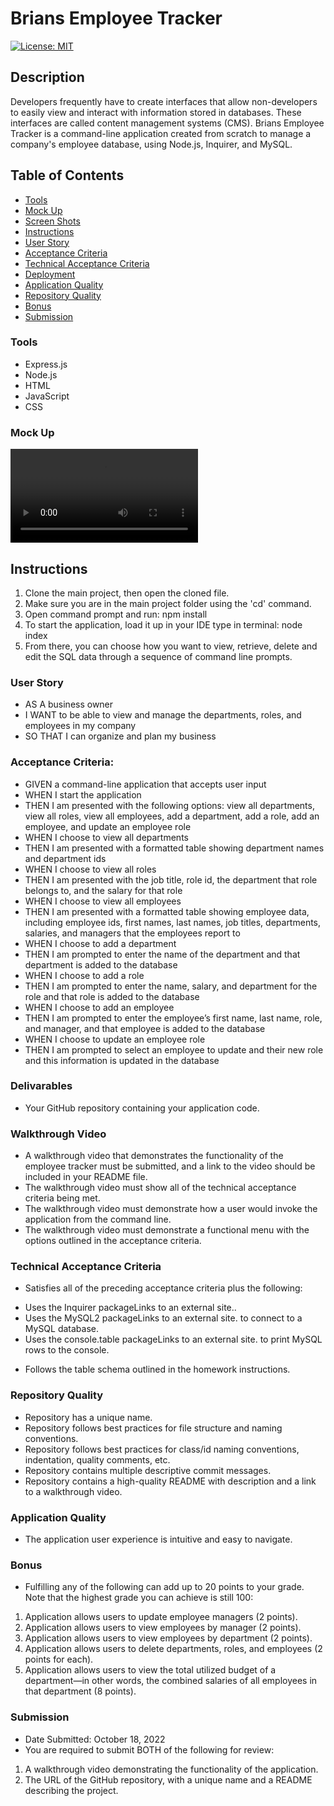 # Brians Employee Tracker

[![License: MIT](https://img.shields.io/badge/License-MIT-yellow.svg)](https://opensource.org/licenses/MIT)

## Description
Developers frequently have to create interfaces that allow non-developers to easily view and interact with information stored in databases. These interfaces are called content management systems (CMS). Brians Employee Tracker is a command-line application created from scratch to manage a company's employee database, using Node.js, Inquirer, and MySQL.

## Table of Contents
* [Tools](#tools)
* [Mock Up](#Mock-Up)
* [Screen Shots](#Screen-Shots)
* [Instructions](#Instructions)
* [User Story](#User-Story)
* [Acceptance Criteria](#Acceptance-Criteria)
* [Technical Acceptance Criteria](#Technical-Acceptance-Criteria)
* [Deployment](#Deployment)
* [Application Quality](#Application-Quality)
* [Repository Quality](#Repository-Quality)
* [Bonus](#Bonus)
* [Submission](#Submission)

### Tools
- Express.js
- Node.js
- HTML
- JavaScript
- CSS

### Mock Up
![Team Generator HTML Webpage Screenshot](./assets/images/Unit_12_Homework_Demo.mp4)


## Instructions
1. Clone the main project, then open the cloned file.
2. Make sure you are in the main project folder using the 'cd' command.
3. Open command prompt and run: npm install
4. To start the application, load it up in your IDE type in terminal: node index
5. From there, you can choose how you want to view, retrieve, delete and edit the SQL data through a sequence of command line prompts.

### User Story
* AS A business owner
* I WANT to be able to view and manage the departments, roles, and employees in my company
* SO THAT I can organize and plan my business

### Acceptance Criteria:
* GIVEN a command-line application that accepts user input
* WHEN I start the application
* THEN I am presented with the following options: view all departments, view all roles, view all employees, add a department, add a role, add an employee, and update an employee role
* WHEN I choose to view all departments
* THEN I am presented with a formatted table showing department names and department ids
* WHEN I choose to view all roles
* THEN I am presented with the job title, role id, the department that role belongs to, and the salary for that role
* WHEN I choose to view all employees
* THEN I am presented with a formatted table showing employee data, including employee ids, first names, last names, job titles, departments, salaries, and managers that the employees report to
* WHEN I choose to add a department
* THEN I am prompted to enter the name of the department and that department is added to the database
* WHEN I choose to add a role
* THEN I am prompted to enter the name, salary, and department for the role and that role is added to the database
* WHEN I choose to add an employee
* THEN I am prompted to enter the employee’s first name, last name, role, and manager, and that employee is added to the database
* WHEN I choose to update an employee role
* THEN I am prompted to select an employee to update and their new role and this information is updated in the database


### Delivarables
* Your GitHub repository containing your application code.

### Walkthrough Video
* A walkthrough video that demonstrates the functionality of the employee tracker must be submitted, and a link to the video should be included in your README file.
* The walkthrough video must show all of the technical acceptance criteria being met.
* The walkthrough video must demonstrate how a user would invoke the application from the command line.
* The walkthrough video must demonstrate a functional menu with the options outlined in the acceptance criteria.

### Technical Acceptance Criteria
* Satisfies all of the preceding acceptance criteria plus the following:
- Uses the Inquirer packageLinks to an external site..
- Uses the MySQL2 packageLinks to an external site. to connect to a MySQL database.
- Uses the console.table packageLinks to an external site. to print MySQL rows to the console.
* Follows the table schema outlined in the homework instructions.

### Repository Quality
* Repository has a unique name.
* Repository follows best practices for file structure and naming conventions.
* Repository follows best practices for class/id naming conventions, indentation, quality comments, etc.
* Repository contains multiple descriptive commit messages.
* Repository contains a high-quality README with description and a link to a walkthrough video.

### Application Quality
* The application user experience is intuitive and easy to navigate.

### Bonus
* Fulfilling any of the following can add up to 20 points to your grade. Note that the highest grade you can achieve is still 100:
1. Application allows users to update employee managers (2 points).
2. Application allows users to view employees by manager (2 points).
3. Application allows users to view employees by department (2 points).
4. Application allows users to delete departments, roles, and employees (2 points for each).
5. Application allows users to view the total utilized budget of a department—in other words, the combined salaries of all employees in that department (8 points).

### Submission
* Date Submitted: October 18, 2022
* You are required to submit BOTH of the following for review: 
1. A walkthrough video demonstrating the functionality of the application.
2. The URL of the GitHub repository, with a unique name and a README describing the project.